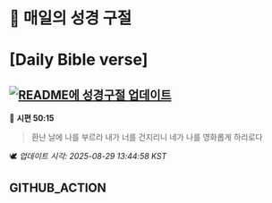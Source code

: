 # 🙏 매일의 성경 구절
# [Daily Bible verse]
## [![README에 성경구절 업데이트](https://github.com/DONGSUKA/first_test/actions/workflows/update-readme-bible.yml/badge.svg)](https://github.com/DONGSUKA/first_test/actions/workflows/update-readme-bible.yml)
<!-- START_BIBLE_VERSE -->
📖 **시편 50:15**
> 환난 날에 나를 부르라 내가 너를 건지리니 네가 나를 영화롭게 하리로다

🕊️ _업데이트 시각: 2025-08-29 13:44:58 KST_
  <!-- END_BIBLE_VERSE -->
## GITHUB_ACTION
